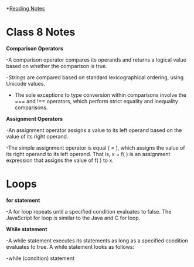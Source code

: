 *[Reading Notes](https://mohammed9222.github.io/reading-notes-/)

# Class 8 Notes

**Comparison Operators**

-A comparison operator compares its operands and returns a logical value based on whether the comparison is true. 

-*Strings* are compared based on standard lexicographical ordering, using Unicode values.

- The sole exceptions to type conversion within comparisons involve the === and !== operators, which perform strict equality and inequality comparisons.

**Assignment Operators**

-An assignment operator assigns a value to its left operand based on the value of its right operand.

-The simple assignment operator is equal ( = ), which assigns the value of its right operand to its left operand. That is, x = f( ) is an assignment expression that assigns the value of f( ) to x.

# Loops

**for statement**

-A for loop repeats until a specified condition evaluates to false. The JavaScript for loop is similar to the Java and C for loop.
  
**While statement**

-A while statement executes its statements as long as a specified condition evaluates to true. A while statement looks as follows:

-while (condition)
  statement
